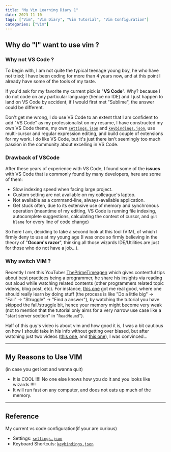```yaml
---
title: "My Vim Learning Diary 1"
date: 2023-11-10
tags: ["Vim", "Vim Diary", "Vim Tutorial", "Vim Configuration"]
categories: ["Vim"]
---
```


## Why do "I" want to use vim ?

### Why not VS Code ?

To begin with, I am not quite the typical teenage young boy, he who have not tried; I have been coding for more than 4 years now, and at this point I already have some of the tools of my taste.

If you'd ask for my favorite my current pick is "**VS Code**". Why? because I do not code on any particular language (hence no IDE) and I just happen to land on VS Code by accident, if I would first met "Sublime", the answer could be different.

Don't get me wrong, I do use VS Code to an extent that I am confident to add "VS Code" as my professionalist on my resume, I have constructed my own VS Code theme, my own [`settings.json`](../2023.11.10%20My%20VIM%20Learning%20Diary%201/scripts/settings.json) and [`keybindings.json`](../2023.11.10%20My%20VIM%20Learning%20Diary%201/scripts/keybinding.json), use multi-cursor and regular expression editing, and build couple of extensions for my work. I do like VS Code, but it's just there isn't seemingly too much passion in the community about excelling in VS Code.

### Drawback of VSCode

After these years of experience with VS Code, I found some of the **issues** with VS Code that is commonly found by many developers, here are some of them:

- Slow indexing speed when facing large project.
- Custom setting are not available on my colleague's laptop.
- Not available as a command-line, always-available application.
- Get stuck often, due to its extensive use of memory and synchronous operation (meantime of my editing, VS Code is running file indexing, autocomplete suggestions, calculating the context of cursor, and `git blame` for every line of code change)

So here I am, deciding to take a second look at this tool (VIM), of which I firmly deny to use at my young age (I was once so firmly believing in the theory of "**Occam's razor**", thinking all those wizards IDE/Utilities are just for those who do not have a job...).


### Why switch VIM ?

Recently I met this YouTuber [ThePrimeTimeagen](https://www.youtube.com/@ThePrimeTimeagen) which gives contentful tips about best practices being a programmer, he share his insights via reading out aloud while watching related contents (other programmers related topic videos, blog post, etc). For instance, [this one](https://www.youtube.com/watch?v=Vkk_DH4kw7U) got me real good, where one should really learn by doing stuff (the process is like "Do a little big" → "Fail" → "Struggle" → "Find a answer"), by watching the tutorial you have skipped the fail/struggle bit, hence your memory might become very weak (not to mention that the tutorial only aims for a very narrow use case like a "start server section" in "`ReadMe.md`").

Half of this guy's video is about vim and how good it is, I was a bit cautious on how I should take in his info without getting over biased, but after watching just two videos ([this one](https://www.youtube.com/watch?v=X6AR2RMB5tE), and [this one](https://www.youtube.com/watch?v=-cn3MAovsN4&t=1s)), I was convinced...



---

## My Reasons to Use VIM
(in case you get lost and wanna quit)

- It is COOL !!!! No one else knows how you do it and you looks like wizards !!!!
- It will run fast on any computer, and does not eats up much of the memory.



---
## Reference

My current vs code configuration(if your are curious)
- Settings: [`settings.json`](../2023.11.10%20My%20VIM%20Learning%20Diary%201/scripts/settings.json)
- Keyboard Shortcuts: [`keybindings.json`](../2023.11.10%20My%20VIM%20Learning%20Diary%201/scripts/keybinding.json)